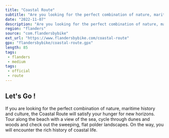 ```yaml
---
title: "Coastal Route"
subtitle: "Are you looking for the perfect combination of nature, maritime history and culture?"
date: "2022-11-07"
description: "Are you looking for the perfect combination of nature, maritime history and culture?"
region: "flanders"
source: "com.flandersbybike"
ext_url: "https://www.flandersbybike.com/coastal-route"
gpx: "flandersbybike/coastal-route.gpx"
length: 85
tags:
 - flanders
 - medium
tags:
 - official
 - route
---
```


## Let's Go ! 

If you are looking for the perfect combination of nature, maritime history and culture, the Coastal Route will satisfy your hunger for new horizons. Tour along the beach with a view of the sea, cycle through dunes and woods and check out the sweeping, flat polder landscapes. On the way, you will encounter the rich history of coastal life.

